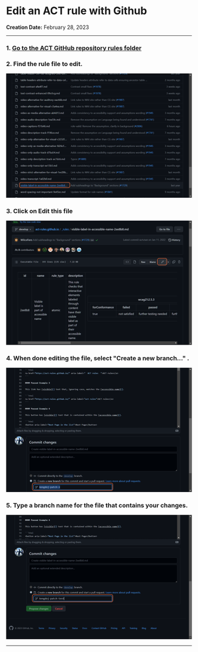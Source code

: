 # Edit an ACT rule with Github

__Creation Date:__ February 28, 2023  

***

### 1. [Go to the ACT GitHub repository rules folder](https://github.com/act-rules/act-rules.github.io/tree/develop/_rules)



### 2. Find the rule file to edit.
![A sample file is selected from the rules folder.](\images/folderfilelist.png)


### 3. Click on Edit this file
![The edit button, which looks like a pencil, is highlighted. ](\images/editbutton.png)


### 4. When done editing the file, select "Create a new branch..." .
![The second radio button, Create a new branch, is selected.](\images/createnewbranch.png)


### 5. Type a branch name for the file that contains your changes.
![A text input field, below the selected "Create new branch" radio button, has a branch name entered.](\images/enterbranch.png)


***

